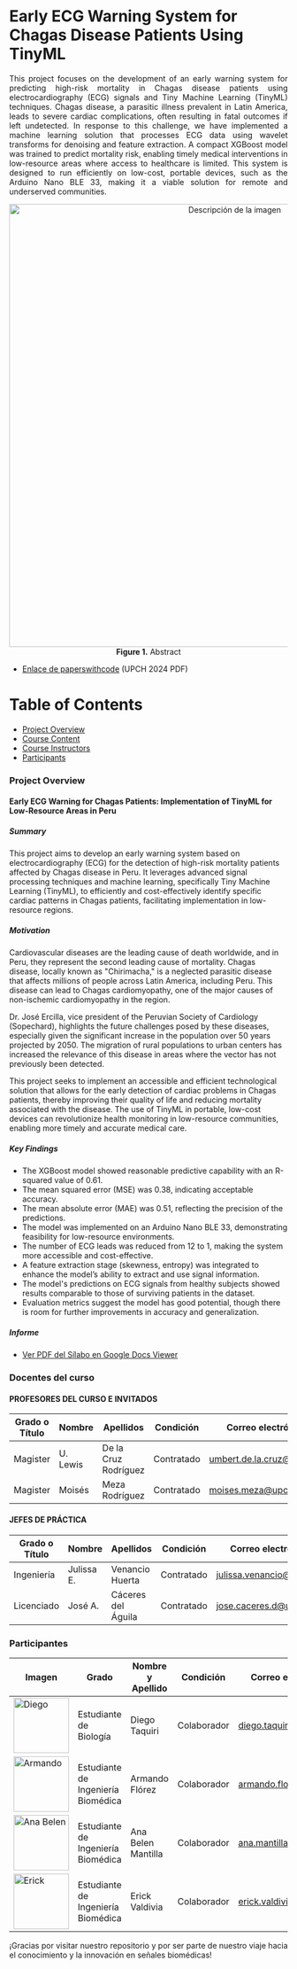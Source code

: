 # Early ECG Warning System for Chagas Disease Patients Using TinyML

<p align="justify">
This project focuses on the development of an early warning system for predicting high-risk mortality in Chagas disease patients using electrocardiography (ECG) signals and Tiny Machine Learning (TinyML) techniques. Chagas disease, a parasitic illness prevalent in Latin America, leads to severe cardiac complications, often resulting in fatal outcomes if left undetected. In response to this challenge, we have implemented a machine learning solution that processes ECG data using wavelet transforms for denoising and feature extraction. A compact XGBoost model was trained to predict mortality risk, enabling timely medical interventions in low-resource areas where access to healthcare is limited. This system is designed to run efficiently on low-cost, portable devices, such as the Arduino Nano BLE 33, making it a viable solution for remote and underserved communities.

<p align="center">
    <img src="./Documentación/Informe final/figures/abstract.png" alt="Descripción de la imagen" width="800"><br>
    <b>Figure 1.</b> Abstract
</p>

- [Enlace de paperswithcode](https://paperswithcode.com/paper/early-ecg-warning-for-chagas-patients) (UPCH 2024 PDF)
  
# Table of Contents
- [Project Overview](#project-overview)
- [Course Content](#course-content)
- [Course Instructors](#course-instructors)
- [Participants](#participants)

### Project Overview
#### Early ECG Warning for Chagas Patients: Implementation of TinyML for Low-Resource Areas in Peru

##### Summary
This project aims to develop an early warning system based on electrocardiography (ECG) for the detection of high-risk mortality patients affected by Chagas disease in Peru. It leverages advanced signal processing techniques and machine learning, specifically Tiny Machine Learning (TinyML), to efficiently and cost-effectively identify specific cardiac patterns in Chagas patients, facilitating implementation in low-resource regions.

##### Motivation
Cardiovascular diseases are the leading cause of death worldwide, and in Peru, they represent the second leading cause of mortality. Chagas disease, locally known as "Chirimacha," is a neglected parasitic disease that affects millions of people across Latin America, including Peru. This disease can lead to Chagas cardiomyopathy, one of the major causes of non-ischemic cardiomyopathy in the region.

Dr. José Ercilla, vice president of the Peruvian Society of Cardiology (Sopechard), highlights the future challenges posed by these diseases, especially given the significant increase in the population over 50 years projected by 2050. The migration of rural populations to urban centers has increased the relevance of this disease in areas where the vector has not previously been detected.

This project seeks to implement an accessible and efficient technological solution that allows for the early detection of cardiac problems in Chagas patients, thereby improving their quality of life and reducing mortality associated with the disease. The use of TinyML in portable, low-cost devices can revolutionize health monitoring in low-resource communities, enabling more timely and accurate medical care.

##### Key Findings
- The XGBoost model showed reasonable predictive capability with an R-squared value of 0.61.
- The mean squared error (MSE) was 0.38, indicating acceptable accuracy.
- The mean absolute error (MAE) was 0.51, reflecting the precision of the predictions.
- The model was implemented on an Arduino Nano BLE 33, demonstrating feasibility for low-resource environments.
- The number of ECG leads was reduced from 12 to 1, making the system more accessible and cost-effective.
- A feature extraction stage (skewness, entropy) was integrated to enhance the model’s ability to extract and use signal information.
- The model's predictions on ECG signals from healthy subjects showed results comparable to those of surviving patients in the dataset.
- Evaluation metrics suggest the model has good potential, though there is room for further improvements in accuracy and generalization.

##### Informe

- [Ver PDF del Sílabo en Google Docs Viewer](https://docs.google.com/viewer?url=https://github.com/diego-taquiri/ISB-equipo11/raw/main/Documentaci%C3%B3n/Laboratorio%2001/S%C3%ADlabo.pdf&embedded=true)

### Docentes del curso
#### PROFESORES DEL CURSO E INVITADOS

| Grado o Título | Nombre    | Apellidos             | Condición   | Correo electrónico         |
| -------------- | --------- | --------------------- | ----------- | -------------------------- |
| Magister       | U. Lewis  | De la Cruz Rodríguez  | Contratado  | [umbert.de.la.cruz@upch.pe](mailto:umbert.de.la.cruz@upch.pe) |
| Magister       | Moisés    | Meza Rodríguez        | Contratado  | [moises.meza@upch.pe](mailto:moises.meza@upch.pe) |

#### JEFES DE PRÁCTICA

| Grado o Título | Nombre    | Apellidos             | Condición   | Correo electrónico         |
| -------------- | --------- | --------------------- | ----------- | -------------------------- |
| Ingeniería     | Julissa E.| Venancio Huerta       | Contratado  | [julissa.venancio@upch.pe](mailto:julissa.venancio@upch.pe) |
| Licenciado     | José A.   | Cáceres del Águila    | Contratado  | [jose.caceres.d@upch.pe](mailto:jose.caceres.d@upch.pe) |

### Participantes
| Imagen                                                                                           | Grado                            | Nombre y Apellido        | Condición   | Correo electrónico                            |
|-------------------------------------------------------------------------------------------------|----------------------------------|--------------------------|-------------|-----------------------------------------------|
| <img src="https://github.com/diego-taquiri/ISB-equipo11/blob/main/Documentaci%C3%B3n/Laboratorio%2001/diego.jpeg" alt="Diego" width="100"/> | Estudiante de Biología           | Diego Taquiri            | Colaborador | [diego.taquiri@upch.pe](mailto:diego.taquiri@upch.pe)  |
| <img src="https://github.com/diego-taquiri/ISB-equipo11/blob/main/Documentaci%C3%B3n/Laboratorio%2001/Armando.jpeg" alt="Armando" width="100"/> | Estudiante de Ingeniería Biomédica | Armando Flórez           | Colaborador | [armando.florez@upch.pe](mailto:armando.florez@upch.pe)  |
| <img src="https://github.com/diego-taquiri/ISB-equipo11/blob/main/Documentaci%C3%B3n/Laboratorio%2001/ana.jpg" alt="Ana Belen" width="100"/>   | Estudiante de Ingeniería Biomédica | Ana Belen Mantilla       | Colaborador | [ana.mantilla@upch.pe](mailto:ana.mantilla@upch.pe)    |
| <img src="https://github.com/diego-taquiri/ISB-equipo11/blob/main/Documentaci%C3%B3n/Laboratorio%2001/Erick.jpg" alt="Erick" width="100"/>  | Estudiante de Ingeniería Biomédica | Erick Valdivia           | Colaborador | [erick.valdivia@upch.pe](mailto:erick.valdivia@upch.pe) |

<p align="justify"> ¡Gracias por visitar nuestro repositorio y por ser parte de nuestro viaje hacia el conocimiento y la innovación en señales biomédicas!
